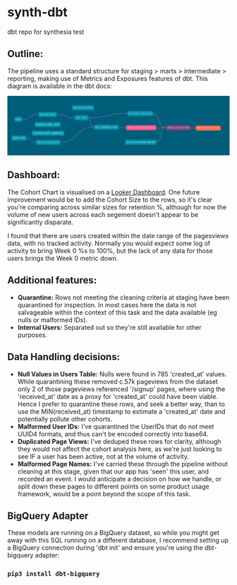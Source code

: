 # synth-dbt
dbt repo for synthesia test

## Outline:
The pipeline uses a standard structure for staging > marts > intermediate > reporting, making use of Metrics and Exposures features of dbt. This diagram is available in the dbt docs:

![Screenshot of dbt dag](https://github.com/mattwhiteley/synth-dbt/blob/main/synth-dbt-dag.jpg?raw=true)

## Dashboard:
The Cohort Chart is visualised on a [Looker Dashboard](https://lookerstudio.google.com/s/qO90YacICXs). One future improvement would be to add the Cohort Size to the rows, so it's clear you're comparing across similar sizes for retention %, although for now the volume of new users across each segement doesn't appear to be significantly disparate.

I found that there are users created within the date range of the pagesviews data, with no tracked activity. Normally you would expect some log of activity to bring Week 0 %s to 100%, but the lack of any data for those users brings the Week 0 metric down.

## Additional features:
- **Quarantine:** Rows not meeting the cleaning criteria at staging have been quarantined for inspection. In most cases here the data is not salvageable within the context of this task and the data available (eg nulls or malformed IDs).
- **Internal Users:** Separated out so they're still available for other purposes.

## Data Handling decisions:
- **Null Values in Users Table:** Nulls were found in 785 'created_at' values. While quarantining these removed c.57k pageviews from the dataset only 2 of those pageviews referenced '/signup' pages, where using the 'received_at' date as a proxy for 'created_at' could have been viable. Hence I prefer to quarantine these rows, and seek a better way, than to use the MIN(received_at) timestamp to estimate a 'created_at' date and potentially pollute other cohorts.
- **Malformed User IDs:** I've quarantined the UserIDs that do not meet UUID4 formats, and thus can't be encoded correctly into base64.
- **Duplicated Page Views:** I've deduped these rows for clarity, although they would not affect the cohort analysis here, as we're just looking to see IF a user has been active, not at the volume of activity.
- **Malformed Page Names:** I've carried these through the pipeline without cleaning at this stage, given that our app has 'seen' this user, and recorded an event. I would anticipate a decision on how we handle, or split down these pages to different points on some product usage framework, would be a point beyond the scope of this task.

## BigQuery Adapter
These models are running on a BigQuery dataset, so while you might get away with this SQL running on a different database, I recommend setting up a BigQuery connection during 'dbt init' and ensure you're using the dbt-bigquery adapter:
### `pip3 install dbt-bigquery`